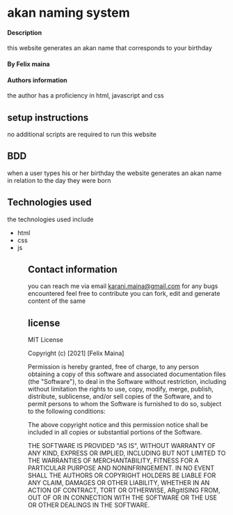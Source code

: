 # akan naming system

#### Description
this website generates an akan name  that  corresponds to your birthday
#### By Felix maina
#### Authors information
the author has a proficiency in html, javascript and css
## setup instructions
no additional  scripts are required to run this website
## BDD
when a user types his or her birthday  the website generates an akan name in relation to the day they were born
## Technologies used
the technologies used include 
<ul>
   <li>html</li>
   <li>css</li>         
   <li>js</li>
<ul>
   
## Contact information
you can reach me  via email karani.maina@gmail.com for any bugs encountered
feel free to contribute 
you can fork, edit and generate content of the same
   
## license
MIT License

Copyright (c) [2021] [Felix Maina]

Permission is hereby granted, free of charge, to any person obtaining a copy
of this software and associated documentation files (the "Software"), to deal
in the Software without restriction, including without limitation the rights
to use, copy, modify, merge, publish, distribute, sublicense, and/or sell
copies of the Software, and to permit persons to whom the Software is
furnished to do so, subject to the following conditions:

The above copyright notice and this permission notice shall be included in all
copies or substantial portions of the Software.

THE SOFTWARE IS PROVIDED "AS IS", WITHOUT WARRANTY OF ANY KIND, EXPRESS OR
IMPLIED, INCLUDING BUT NOT LIMITED TO THE WARRANTIES OF MERCHANTABILITY,
FITNESS FOR A PARTICULAR PURPOSE AND NONINFRINGEMENT. IN NO EVENT SHALL THE
AUTHORS OR COPYRIGHT HOLDERS BE LIABLE FOR ANY CLAIM, DAMAGES OR OTHER
LIABILITY, WHETHER IN AN ACTION OF CONTRACT, TORT OR OTHERWISE, ARgitISING FROM,
OUT OF OR IN CONNECTION WITH THE SOFTWARE OR THE USE OR OTHER DEALINGS IN THE
SOFTWARE.




